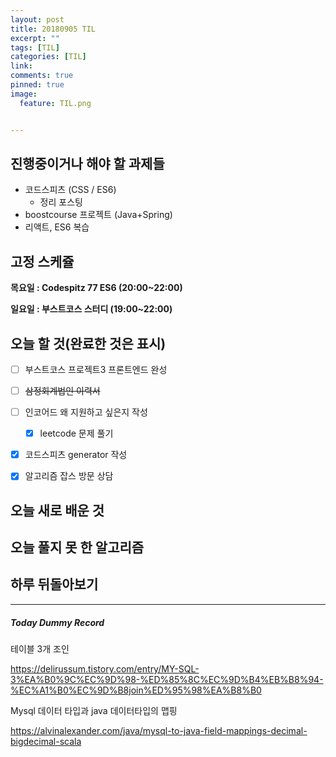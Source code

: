 ```yaml
---
layout: post
title: 20180905 TIL
excerpt: ""
tags: [TIL]
categories: [TIL]
link:
comments: true
pinned: true
image:
  feature: TIL.png


---
```


## 진행중이거나 해야 할 과제들

- 코드스피츠 (CSS / ES6)
  - 정리 포스팅
- boostcourse 프로젝트 (Java+Spring)
- 리액트, ES6 복습

## 고정 스케쥴

**목요일 : Codespitz 77 ES6 (20:00~22:00)**

**일요일 : 부스트코스 스터디 (19:00~22:00)**

## 오늘 할 것(완료한 것은 표시)

- [ ] 부스트코스 프로젝트3 프론트엔드 완성
- [ ] ~~삼정회계법인 이력서~~
- [ ] 인코어드 왜 지원하고 싶은지 작성
  - [x] leetcode 문제 풀기
- [x] 코드스피츠 generator 작성

- [x] 알고리즘 잡스 방문 상담

## 오늘 새로 배운 것



## 오늘 풀지 못 한 알고리즘



## 하루 뒤돌아보기





------

##### Today Dummy Record

테이블 3개 조인

https://delirussum.tistory.com/entry/MY-SQL-3%EA%B0%9C%EC%9D%98-%ED%85%8C%EC%9D%B4%EB%B8%94-%EC%A1%B0%EC%9D%B8join%ED%95%98%EA%B8%B0

Mysql 데이터 타입과 java 데이터타입의 맵핑

https://alvinalexander.com/java/mysql-to-java-field-mappings-decimal-bigdecimal-scala